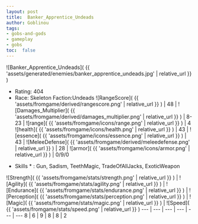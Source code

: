 ```yaml
---
layout: post
title:  Banker_Apprentice_Undeads
author: Goblinou
tags:
- gobs-and-gods
- gameplay
- gobs
toc:  false
---
```


![Banker_Apprentice_Undeads]( {{ 'assets/generated/enemies/banker_apprentice_undeads.jpg' | relative_url }} )
- Rating: 404
- Race: Skeleton  Faction:Undeads
![RangeScore]( {{ 'assets/fromgame/derived/rangescore.png' | relative_url }} ) | 48 | ![Damages_Multiplier]( {{ 'assets/fromgame/derived/damages_multiplier.png' | relative_url }} ) | 8-23 | ![range]( {{ 'assets/fromgame/icons/range.png' | relative_url }} ) | 4
![health]( {{ 'assets/fromgame/icons/health.png' | relative_url }} ) | 43 | ![essence]( {{ 'assets/fromgame/icons/essence.png' | relative_url }} ) | 43 | ![MeleeDefense]( {{ 'assets/fromgame/derived/meleedefense.png' | relative_url }} ) | 28 | ![armor]( {{ 'assets/fromgame/icons/armor.png' | relative_url }} ) | 0/9/0
* Skills * : Gun, Sadism, TeethMagic, TradeOfAllJacks, ExoticWeapon

![Strength]( {{ 'assets/fromgame/stats/strength.png' | relative_url }} ) | ![Agility]( {{ 'assets/fromgame/stats/agility.png' | relative_url }} ) | ![Endurance]( {{ 'assets/fromgame/stats/endurance.png' | relative_url }} ) | ![Perception]( {{ 'assets/fromgame/stats/perception.png' | relative_url }} ) | ![Magic]( {{ 'assets/fromgame/stats/magic.png' | relative_url }} ) | ![Speed]( {{ 'assets/fromgame/stats/speed.png' | relative_url }} )
--- | --- | --- | --- | --- | ---
8 | 6 | 9 | 8 | 8 | 2
